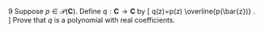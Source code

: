 9 Suppose $p \in \mathcal{P}(\mathbf{C})$. Define $q: \mathbf{C} \rightarrow \mathbf{C}$ by
\[
q(z)=p(z) \overline{p(\bar{z})} .
\]
Prove that $q$ is a polynomial with real coefficients.
